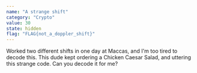 ```yaml
---
name: "A strange shift"
category: "Crypto"
value: 30
state: hidden
flag: "FLAG{not_a_doppler_shift}"
---
```


Worked two different shifts in one day at Maccas, and I'm too tired to decode this. This dude kept ordering a Chicken Caesar Salad, and uttering this strange code. Can you decode it for me?
